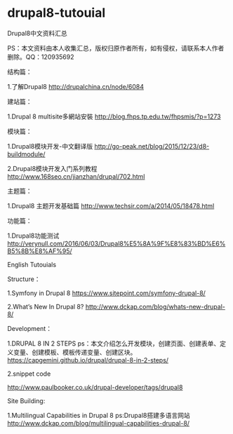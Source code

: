 # drupal8-tutouial
Drupal8中文资料汇总

PS：本文资料由本人收集汇总，版权归原作者所有，如有侵权，请联系本人作者删除。QQ：120935692

结构篇：

1.了解Drupal8
http://drupalchina.cn/node/6084

建站篇：

1.Drupal 8 multisite多網站安裝
http://blog.fhps.tp.edu.tw/fhpsmis/?p=1273


模块篇：

1.Drupal8模块开发-中文翻译版
http://go-peak.net/blog/2015/12/23/d8-buildmodule/

2.Drupal8模块开发入门系列教程
http://www.168seo.cn/jianzhan/drupal/702.html


主题篇：

1.Drupal8 主题开发基础篇
http://www.techsir.com/a/2014/05/18478.html


功能篇：

1.Drupal8功能测试
http://verynull.com/2016/06/03/Drupal8%E5%8A%9F%E8%83%BD%E6%B5%8B%E8%AF%95/

English Tutouials

Structure：

1.Symfony in Drupal 8
https://www.sitepoint.com/symfony-drupal-8/

2.What’s New In Drupal 8?
http://www.dckap.com/blog/whats-new-drupal-8/

Development：

1.DRUPAL 8 IN 2 STEPS
ps：本文介绍怎么开发模块，创建页面、创建表单、定义变量、创建模板、模板传递变量、创建区块。
https://capgemini.github.io/drupal/drupal-8-in-2-steps/

2.snippet code 

http://www.paulbooker.co.uk/drupal-developer/tags/drupal8

Site Building:

1.Multilingual Capabilities in Drupal 8
ps:Drupal8搭建多语言网站
http://www.dckap.com/blog/multilingual-capabilities-drupal-8/


